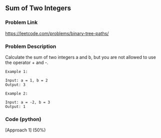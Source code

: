 ## Sum of Two Integers

### Problem Link

https://leetcode.com/problems/binary-tree-paths/

### Problem Description 

Calculate the sum of two integers a and b, but you are not allowed to use the operator + and -.

```
Example 1:

Input: a = 1, b = 2
Output: 3

```

```
Example 2:

Input: a = -2, b = 3
Output: 1

```

### Code (python)

[Approach 1] (50%) 

```python

```